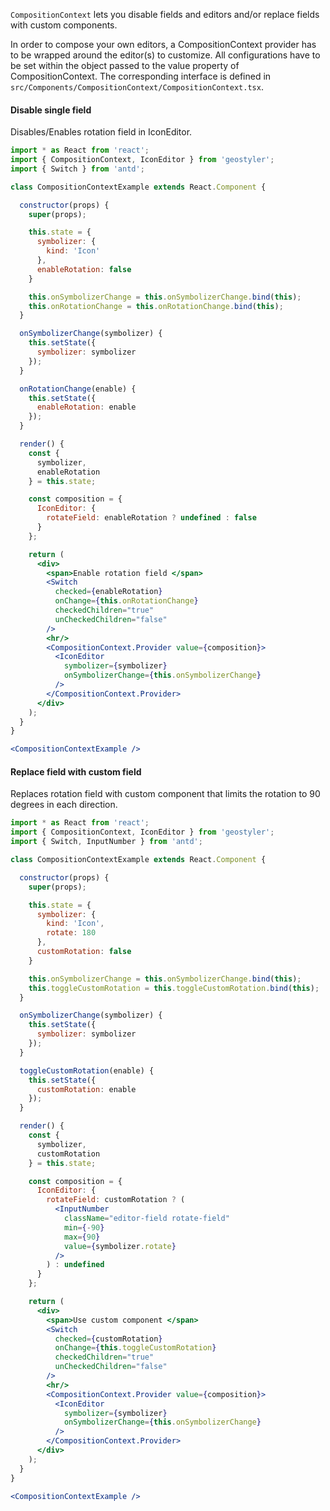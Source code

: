 <!--
 * Released under the BSD 2-Clause License
 *
 * Copyright © 2018-present, terrestris GmbH & Co. KG and GeoStyler contributors
 * All rights reserved.
 *
 * Redistribution and use in source and binary forms, with or without
 * modification, are permitted provided that the following conditions are met:
 *
 * * Redistributions of source code must retain the above copyright notice,
 *   this list of conditions and the following disclaimer.
 *
 * * Redistributions in binary form must reproduce the above copyright notice,
 *   this list of conditions and the following disclaimer in the documentation
 *   and/or other materials provided with the distribution.
 *
 * THIS SOFTWARE IS PROVIDED BY THE COPYRIGHT HOLDERS AND CONTRIBUTORS "AS IS"
 * AND ANY EXPRESS OR IMPLIED WARRANTIES, INCLUDING, BUT NOT LIMITED TO, THE
 * IMPLIED WARRANTIES OF MERCHANTABILITY AND FITNESS FOR A PARTICULAR PURPOSE
 * ARE DISCLAIMED. IN NO EVENT SHALL THE COPYRIGHT HOLDER OR CONTRIBUTORS BE
 * LIABLE FOR ANY DIRECT, INDIRECT, INCIDENTAL, SPECIAL, EXEMPLARY, OR
 * CONSEQUENTIAL DAMAGES (INCLUDING, BUT NOT LIMITED TO, PROCUREMENT OF
 * SUBSTITUTE GOODS OR SERVICES; LOSS OF USE, DATA, OR PROFITS; OR BUSINESS
 * INTERRUPTION) HOWEVER CAUSED AND ON ANY THEORY OF LIABILITY, WHETHER IN
 * CONTRACT, STRICT LIABILITY, OR TORT (INCLUDING NEGLIGENCE OR OTHERWISE)
 * ARISING IN ANY WAY OUT OF THE USE OF THIS SOFTWARE, EVEN IF ADVISED OF THE
 * POSSIBILITY OF SUCH DAMAGE.
 *
-->

`CompositionContext` lets you disable fields and editors and/or replace fields with custom components.

In order to compose your own editors, a CompositionContext provider has to be wrapped around the editor(s) to customize. All configurations have to be set within the object passed to the value property of CompositionContext. The corresponding interface is defined in `src/Components/CompositionContext/CompositionContext.tsx`.

#### Disable single field

Disables/Enables rotation field in IconEditor.

```jsx
import * as React from 'react';
import { CompositionContext, IconEditor } from 'geostyler';
import { Switch } from 'antd';

class CompositionContextExample extends React.Component {

  constructor(props) {
    super(props);

    this.state = {
      symbolizer: {
        kind: 'Icon'
      },
      enableRotation: false
    }

    this.onSymbolizerChange = this.onSymbolizerChange.bind(this);
    this.onRotationChange = this.onRotationChange.bind(this);
  }

  onSymbolizerChange(symbolizer) {
    this.setState({
      symbolizer: symbolizer
    });
  }

  onRotationChange(enable) {
    this.setState({
      enableRotation: enable
    });
  }

  render() {
    const {
      symbolizer,
      enableRotation
    } = this.state;

    const composition = {
      IconEditor: {
        rotateField: enableRotation ? undefined : false
      }
    };

    return (
      <div>
        <span>Enable rotation field </span>
        <Switch
          checked={enableRotation}
          onChange={this.onRotationChange}
          checkedChildren="true"
          unCheckedChildren="false"
        />
        <hr/>
        <CompositionContext.Provider value={composition}>
          <IconEditor 
            symbolizer={symbolizer}
            onSymbolizerChange={this.onSymbolizerChange}
          />
        </CompositionContext.Provider>
      </div>
    );
  }
}

<CompositionContextExample />
```

#### Replace field with custom field
Replaces rotation field with custom component that limits the rotation to 90 degrees in each direction.
```jsx
import * as React from 'react';
import { CompositionContext, IconEditor } from 'geostyler';
import { Switch, InputNumber } from 'antd';

class CompositionContextExample extends React.Component {

  constructor(props) {
    super(props);

    this.state = {
      symbolizer: {
        kind: 'Icon',
        rotate: 180
      },
      customRotation: false
    }

    this.onSymbolizerChange = this.onSymbolizerChange.bind(this);
    this.toggleCustomRotation = this.toggleCustomRotation.bind(this);
  }

  onSymbolizerChange(symbolizer) {
    this.setState({
      symbolizer: symbolizer
    });
  }

  toggleCustomRotation(enable) {
    this.setState({
      customRotation: enable
    });
  }

  render() {
    const {
      symbolizer,
      customRotation
    } = this.state;

    const composition = {
      IconEditor: {
        rotateField: customRotation ? (
          <InputNumber
            className="editor-field rotate-field"
            min={-90}
            max={90}
            value={symbolizer.rotate}
          />
        ) : undefined
      }
    };

    return (
      <div>
        <span>Use custom component </span>
        <Switch
          checked={customRotation}
          onChange={this.toggleCustomRotation}
          checkedChildren="true"
          unCheckedChildren="false"
        />
        <hr/>
        <CompositionContext.Provider value={composition}>
          <IconEditor 
            symbolizer={symbolizer}
            onSymbolizerChange={this.onSymbolizerChange}
          />
        </CompositionContext.Provider>
      </div>
    );
  }
}

<CompositionContextExample />
```
